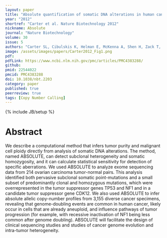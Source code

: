 ```yaml
---
layout: paper
title: "Absolute quantification of somatic DNA alterations in human cancer"
year: "2012"
shortref: "Carter et al. Nature Biotechnology 2012"
nickname: Absolute
journal: "Nature Biotechnology"
volume: 30
issue: 5
authors: "Carter SL, Cibulskis K, Helman E, McKenna A, Shen H, Zack T, Laird PW, Onofrio RC, Winckler W, Weir BA, Beroukhim R, Pellman D, Levine DA, Lander ES, Meyerson M, Getz G"
image: /assets/images/papers/Carter2012_Fig1.png
pdf:
pdfLink: https://www.ncbi.nlm.nih.gov/pmc/articles/PMC4383288/
github:
pmid: 22544022
pmcid: PMC4383288
doi: 10.1038/nbt.2203
category: paper
published: true
peerreview: true
tags: [Copy Number Calling]
---
```

{% include JB/setup %}

# Abstract

We describe a computational method that infers tumor purity and malignant cell ploidy directly from analysis of somatic DNA alterations. The method, named ABSOLUTE, can detect subclonal heterogeneity and somatic homozygosity, and it can calculate statistical sensitivity for detection of specific aberrations. We used ABSOLUTE to analyze exome sequencing data from 214 ovarian carcinoma tumor-normal pairs. This analysis identified both pervasive subclonal somatic point-mutations and a small subset of predominantly clonal and homozygous mutations, which were overrepresented in the tumor suppressor genes TP53 and NF1 and in a candidate tumor suppressor gene CDK12. We also used ABSOLUTE to infer absolute allelic copy-number profiles from 3,155 diverse cancer specimens, revealing that genome-doubling events are common in human cancer, likely occur in cells that are already aneuploid, and influence pathways of tumor progression (for example, with recessive inactivation of NF1 being less common after genome doubling). ABSOLUTE will facilitate the design of clinical sequencing studies and studies of cancer genome evolution and intra-tumor heterogeneity.

